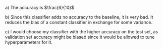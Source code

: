 a) The accuracy is $\frac{6}{10}$

b) Since this classifier adds no accuracy to the baseline, it is very bad. It reduces the bias of a constant classifier in exchange for some variance.

c) I would choose my classifier with the higher accuracy on the test set, as validation set accuracy might be biased since it would be allowed to tune hyperparameters for it.
